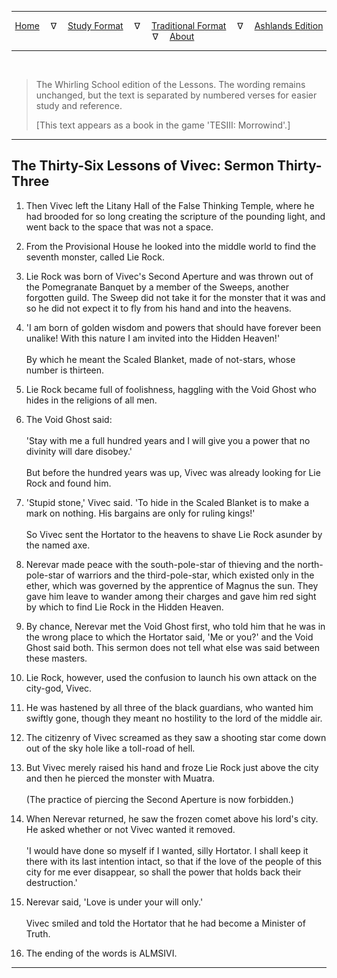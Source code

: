 
---

<!--- Jekyll Page Links -->

<center>
<a href="../../../index.html">Home</a>
&emsp;&nabla;&emsp;
<a href="../../index-study.html">Study Format</a>
&emsp;&nabla;&emsp;
<a href="../../index-traditional.html">Traditional Format</a>
&emsp;&nabla;&emsp;
<a href="../../index-ashlands.html">Ashlands Edition</a>
&emsp;&nabla;&emsp;
<a href="../../../about.html">About</a>
</center>

<!--- Markdown Body Below: -->

---

&emsp;

> The Whirling School edition of the Lessons. The wording remains unchanged, but the text is separated by numbered verses for easier study and reference.
>
> \[This text appears as a book in the game 'TESIII: Morrowind'.\]

---

## The Thirty-Six Lessons of Vivec: Sermon Thirty-Three

1. Then Vivec left the Litany Hall of the False Thinking Temple, where he had brooded for so long creating the scripture of the pounding light, and went back to the space that was not a space.

2. From the Provisional House he looked into the middle world to find the seventh monster, called Lie Rock.

3. Lie Rock was born of Vivec's Second Aperture and was thrown out of the Pomegranate Banquet by a member of the Sweeps, another forgotten guild. The Sweep did not take it for the monster that it was and so he did not expect it to fly from his hand and into the heavens.

4. 'I am born of golden wisdom and powers that should have forever been unalike! With this nature I am invited into the Hidden Heaven!'\
\
By which he meant the Scaled Blanket, made of not-stars, whose number is thirteen.

5. Lie Rock became full of foolishness, haggling with the Void Ghost who hides in the religions of all men.

6. The Void Ghost said:\
\
'Stay with me a full hundred years and I will give you a power that no divinity will dare disobey.'\
\
But before the hundred years was up, Vivec was already looking for Lie Rock and found him.

7. 'Stupid stone,' Vivec said. 'To hide in the Scaled Blanket is to make a mark on nothing. His bargains are only for ruling kings!'\
\
So Vivec sent the Hortator to the heavens to shave Lie Rock asunder by the named axe.

8. Nerevar made peace with the south-pole-star of thieving and the north-pole-star of warriors and the third-pole-star, which existed only in the ether, which was governed by the apprentice of Magnus the sun. They gave him leave to wander among their charges and gave him red sight by which to find Lie Rock in the Hidden Heaven.

9. By chance, Nerevar met the Void Ghost first, who told him that he was in the wrong place to which the Hortator said, 'Me or you?' and the Void Ghost said both. This sermon does not tell what else was said between these masters.

10. Lie Rock, however, used the confusion to launch his own attack on the city-god, Vivec.

11. He was hastened by all three of the black guardians, who wanted him swiftly gone, though they meant no hostility to the lord of the middle air.

12. The citizenry of Vivec screamed as they saw a shooting star come down out of the sky hole like a toll-road of hell.

13. But Vivec merely raised his hand and froze Lie Rock just above the city and then he pierced the monster with Muatra.\
\
(The practice of piercing the Second Aperture is now forbidden.)

14. When Nerevar returned, he saw the frozen comet above his lord's city. He asked whether or not Vivec wanted it removed.\
\
'I would have done so myself if I wanted, silly Hortator. I shall keep it there with its last intention intact, so that if the love of the people of this city for me ever disappear, so shall the power that holds back their destruction.'

15. Nerevar said, 'Love is under your will only.'\
\
Vivec smiled and told the Hortator that he had become a Minister of Truth.

16. The ending of the words is ALMSIVI.

---
